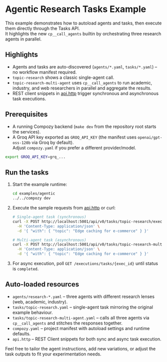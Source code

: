 # Agentic Research Tasks Example

This example demonstrates how to autoload agents and tasks, then execute them directly through the Tasks API.  
It highlights the new `cp__call_agents` builtin by orchestrating three research agents in parallel.

## Highlights

- Agents and tasks are auto-discovered (`agents/*.yaml`, `tasks/*.yaml`) – no workflow manifest required.
- `topic-research` shows a classic single-agent call.
- `topic-research-multi-agent` uses `cp__call_agents` to run academic, industry, and web researchers in parallel and aggregate the results.
- REST client snippets in [api.http](./api.http) trigger synchronous and asynchronous task executions.

## Prerequisites

- A running Compozy backend (`make dev` from the repository root starts the services).
- A Groq API key exported as `GROQ_API_KEY` (the manifest uses `openai/gpt-oss-120b` via Groq by default).  
  Adjust `compozy.yaml` if you prefer a different provider/model.

```bash
export GROQ_API_KEY=grq_...
```

## Run the tasks

1. Start the example runtime:

   ```bash
   cd examples/agentic
   ../../compozy dev
   ```

2. Execute the sample requests from [api.http](./api.http) or curl:

   ```bash
   # Single-agent task (synchronous)
   curl -X POST http://localhost:5001/api/v0/tasks/topic-research/executions/sync \
     -H 'Content-Type: application/json' \
     -d '{ "with": { "topic": "Edge caching for e-commerce" } }'
   
   # Multi-agent task (asynchronous)
   curl -X POST http://localhost:5001/api/v0/tasks/topic-research-multi-agent/executions \
     -H 'Content-Type: application/json' \
     -d '{ "with": { "topic": "Edge caching for e-commerce" } }'
   ```

3. For async execution, poll `GET /executions/tasks/{exec_id}` until status is `completed`.

## Auto-loaded resources

- `agents/research-*.yaml` – three agents with different research lenses (web, academic, industry).
- `tasks/topic-research.yaml` – single-agent task mirroring the original example behaviour.
- `tasks/topic-research-multi-agent.yaml` – calls all three agents via `cp__call_agents` and stitches the responses together.
- `compozy.yaml` – project manifest with autoload settings and runtime defaults.
- `api.http` – REST Client snippets for both sync and async task execution.

Feel free to tailor the agent instructions, add new variations, or adjust the task outputs to fit your experimentation needs.
